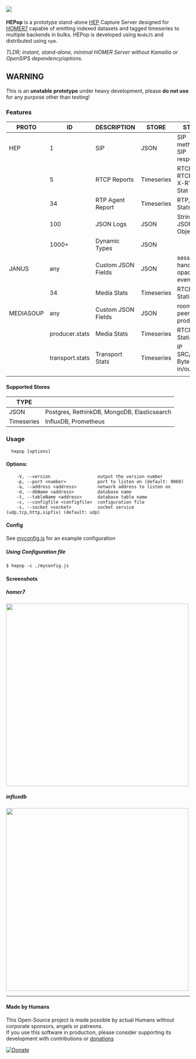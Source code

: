 
# <img src="https://user-images.githubusercontent.com/1423657/38167420-070b1a0c-3535-11e8-8d25-be0f38779b7b.png"/>

**HEPop** is a prototype stand-alone [HEP](https://github.com/sipcapture/hep) Capture Server designed for [HOMER7](https://github.com/sipcapture/homer) capable of emitting indexed datasets and tagged timeseries to multiple backends in bulks. HEPop is developed using `NodeJS` and distributed using `npm`.

*TLDR; instant, stand-alone, minimal HOMER Server without Kamailio or OpenSIPS dependency/options.*


## WARNING
This is an **unstable prototype** under heavy development, please **do not use** for any purpose other than testing!

### Features

| PROTO     | ID              | DESCRIPTION        | STORE      | STATS                        |
|-----------|-----------------|--------------------|------------|------------------------------|
| HEP       | 1               | SIP                | JSON       | SIP methods, SIP responses   |
|           | 5               | RTCP Reports       | Timeseries | RTCP, RTCPXR, X-RTP-Stat     |
|           | 34              | RTP Agent Report   | Timeseries | RTP, RTCP Stats              |
|           | 100             | JSON Logs          | JSON       | String, JSON Object          |
|           | 1000+           | Dynamic Types      | JSON       |                              |
| JANUS     | any             | Custom JSON Fields | JSON       | session_id, handle_id, opaque_id, event |
|           | 34              | Media Stats        | Timeseries | RTCP Statistics              |
| MEDIASOUP | any             | Custom JSON Fields | JSON       | roomId, peerName, producerId |
|           | producer.stats  | Media Stats        | Timeseries | RTCP Statistics              |
|           | transport.stats | Transport Stats    | Timeseries | IP SRC/DST, Bytes in/out     |
|           |                 |                    |            |                              |

#### Supported Stores
| TYPE       |               |
|------------|-----------------|
| JSON       | Postgres, RethinkDB, MongoDB, Elasticsearch |
| Timeseries | InfluxDB, Prometheus |

### Usage
```
  hepop [options]
```

#### Options:
```
    -V, --version                  output the version number
    -p, --port <number>            port to listen on (default: 9060)
    -a, --address <address>        network address to listen on
    -d, --dbName <address>         database name
    -t, --tableName <address>      database table name
    -c, --configfile <configfile>  configuration file
    -s, --socket <socket>          socket service (udp,tcp,http,sipfix) (default: udp)
```
#### Config
See [myconfig.js](https://github.com/sipcapture/HEPop/blob/master/myconfig.js) for an example configuration


##### Using Configuration file
```
$ hepop -c ./myconfig.js
```

#### Screenshots
##### homer7
<img src="https://user-images.githubusercontent.com/1423657/38173155-4f88f73e-35b9-11e8-86e1-d1d2e3013759.png" width=500/>

##### influxdb
<img src="https://user-images.githubusercontent.com/1423657/38167092-d89ebeb2-352f-11e8-8a67-7ada2fa1967e.png" width=500/>

----

#### Made by Humans
This Open-Source project is made possible by actual Humans without corporate sponsors, angels or patreons.<br>
If you use this software in production, please consider supporting its development with contributions or [donations](https://www.paypal.com/cgi-bin/webscr?cmd=_donations&business=donation%40sipcapture%2eorg&lc=US&item_name=SIPCAPTURE&no_note=0&currency_code=EUR&bn=PP%2dDonationsBF%3abtn_donateCC_LG%2egif%3aNonHostedGuest)

[![Donate](https://www.paypalobjects.com/en_US/i/btn/btn_donateCC_LG.gif)](https://www.paypal.com/cgi-bin/webscr?cmd=_donations&business=donation%40sipcapture%2eorg&lc=US&item_name=SIPCAPTURE&no_note=0&currency_code=EUR&bn=PP%2dDonationsBF%3abtn_donateCC_LG%2egif%3aNonHostedGuest) 
